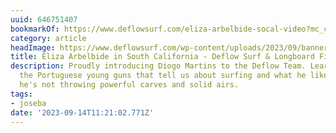 ```yaml
---
uuid: 646751407
bookmarkOf: https://www.deflowsurf.com/eliza-arbelbide-socal-video?mc_cid=23b59c1c88&mc_eid=0bd90c9ff0
category: article
headImage: https://www.deflowsurf.com/wp-content/uploads/2023/09/banner.jpg
title: Eliza Arbelbide in South California - Deflow Surf & Longboard Fins
description: Proudly introducing Diogo Martins to the Deflow Team. Learn more about
  the Portuguese young guns that tell us about surfing and what he likes doing when
  he's not throwing powerful carves and solid airs.
tags:
- joseba
date: '2023-09-14T11:21:02.771Z'
---
```



